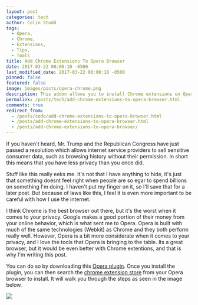 ```yaml
---
layout: post
categories: tech
author: Colin Stodd
tags:
  - Opera,
  - Chrome,
  - Extensions,
  - Tips,
  - Tools
title: Add Chrome Extensions To Opera Browser
date: 2017-03-22 00:00:10 -0500
last_modified_date: 2017-03-22 00:00:10 -0500
pinned: false
featured: false
image: images/posts/opera-chrome.png
description: This addon allows you to install Chrome extensions on Opera.
permalink: /posts/tech/add-chrome-extensions-to-opera-browser.html
comments: true
redirect_from:
  - /posts/code/add-chrome-extensions-to-opera-browser.html
  - /posts/add-chrome-extensions-to-opera-browser.html
  - /posts/add-chrome-extensions-to-opera-browser/
---
```


If you haven't heard, Mr. Trump and the Republican Congress have just passed a resolution which allows internet service providers to sell sensitive consumer data, such as browsing history without their permission. In short this means that you have less privacy than you once did.

Stuff like this really eeks me. It's not that I have anything to hide, it's just that something doesnt feel right when people are so egar to spend billions on something I'm doing. I haven't put my finger on it, so I'll save that for a later post.  But because of laws like this, I feel it is even more important to be careful with how I use the internet.

I think Chrome is the best browser out there, but it's the worst when it comes to your privacy. Google makes a good portion of their money from your online behavior, which is what sent me to Opera.  Opera is built with much of the same technologies (Webkit) as Chrome and they both perform really well. However, Opera is a bit more considerate when it comes to your privacy, and I love the tools that Opera is bringing to the table.  Its a great browser, but it would be even better with Chrome extentions, and that is why I'm writing this post.

You can do so by downloading this <a href="https://addons.opera.com/en/extensions/details/download-chrome-extension-9/?display=en" target="_blank" rel="noopener">Opera plugin</a>. Once you install the plugin, you can then search the <a href="https://chrome.google.com/webstore/category/extensions" target="_blank" rel="noopener">chrome extension store</a> from your Opera browser to install. It will walk you through the steps as seen in the image below.

<img src="https://res.cloudinary.com/colinstodd-com/image/upload/v1491671033/Screen_Shot_2017-04-08_at_12.59.34_PM_ltwx56.png" class="image fit">
